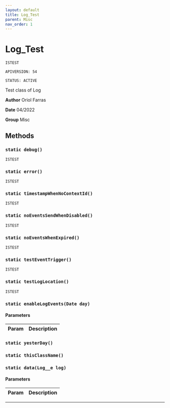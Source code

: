 ```yaml
---
layout: default
title: Log_Test
parent: Misc
nav_order: 1
---
```


# Log_Test

`ISTEST`

`APIVERSION: 54`

`STATUS: ACTIVE`

Test class of Log

**Author** Oriol Farras

**Date** 04/2022

**Group** Misc

## Methods

### `static debug()`

`ISTEST`

### `static error()`

`ISTEST`

### `static timestampWhenNoContextId()`

`ISTEST`

### `static noEventsSendWhenDisabled()`

`ISTEST`

### `static noEventsWhenExpired()`

`ISTEST`

### `static testEventTrigger()`

`ISTEST`

### `static testLogLocation()`

`ISTEST`

### `static enableLogEvents(Date day)`

#### Parameters

| Param | Description |
| ----- | ----------- |

### `static yesterDay()`

### `static thisClassName()`

### `static data(Log__e log)`

#### Parameters

| Param | Description |
| ----- | ----------- |

---
